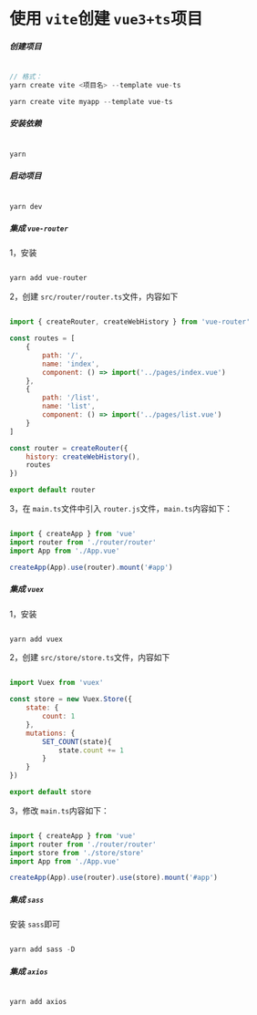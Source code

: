 # 使用 `vite`创建 `vue3+ts`项目

##### 创建项目

```javascript

// 格式：
yarn create vite <项目名> --template vue-ts

yarn create vite myapp --template vue-ts
```

##### 安装依赖

```javascript

yarn
```

##### 启动项目

```javascript

yarn dev
```

##### 集成 `vue-router`

1，安装

```javascript

yarn add vue-router
```

2，创建 `src/router/router.ts`文件，内容如下

```javascript

import { createRouter, createWebHistory } from 'vue-router'

const routes = [
    {
        path: '/',
        name: 'index',
        component: () => import('../pages/index.vue')
    },
    {
        path: '/list',
        name: 'list',
        component: () => import('../pages/list.vue')
    }
]

const router = createRouter({
    history: createWebHistory(),
    routes
})

export default router
```

3，在 `main.ts`文件中引入 `router.js`文件，`main.ts`内容如下：

```javascript

import { createApp } from 'vue'
import router from './router/router'
import App from './App.vue'

createApp(App).use(router).mount('#app')
```

##### 集成 `vuex`

1，安装

```javascript

yarn add vuex
```

2，创建 `src/store/store.ts`文件，内容如下

```javascript

import Vuex from 'vuex'

const store = new Vuex.Store({
    state: {
        count: 1
    },
    mutations: {
        SET_COUNT(state){
            state.count += 1
        }
    }
})

export default store
```

3，修改 `main.ts`内容如下：

```javascript

import { createApp } from 'vue'
import router from './router/router'
import store from './store/store'
import App from './App.vue'

createApp(App).use(router).use(store).mount('#app')
```

##### 集成 `sass`

安装 `sass`即可

```javascript

yarn add sass -D
```

##### 集成 `axios`

```javascript

yarn add axios
```
